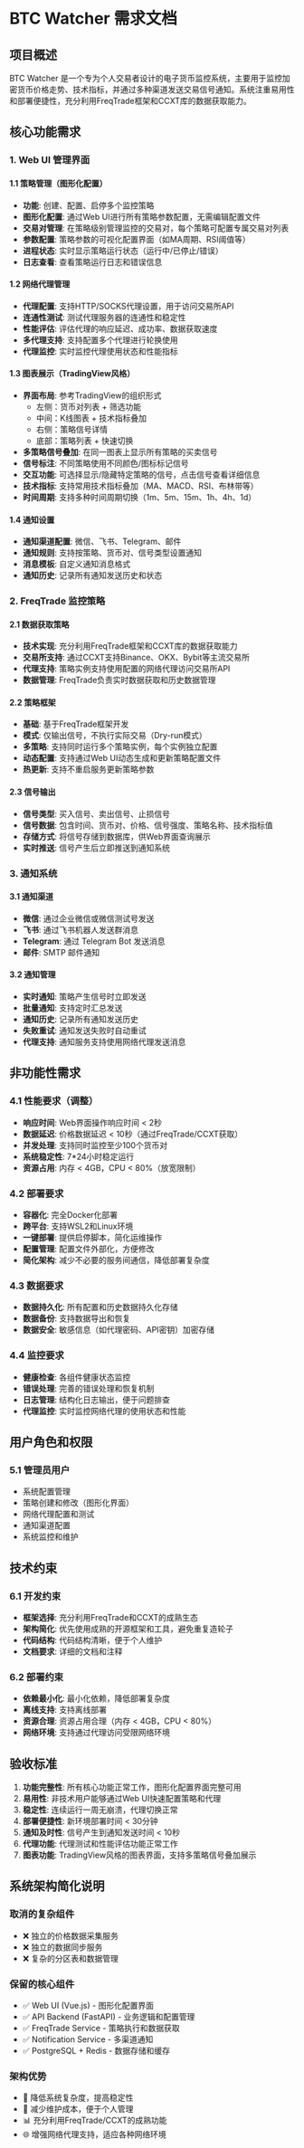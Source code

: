 # BTC Watcher 需求文档

## 项目概述
BTC Watcher 是一个专为个人交易者设计的电子货币监控系统，主要用于监控加密货币价格走势、技术指标，并通过多种渠道发送交易信号通知。系统注重易用性和部署便捷性，充分利用FreqTrade框架和CCXT库的数据获取能力。

## 核心功能需求

### 1. Web UI 管理界面

#### 1.1 策略管理（图形化配置）
- **功能**: 创建、配置、启停多个监控策略
- **图形化配置**: 通过Web UI进行所有策略参数配置，无需编辑配置文件
- **交易对管理**: 在策略级别管理监控的交易对，每个策略可配置专属交易对列表
- **参数配置**: 策略参数的可视化配置界面（如MA周期、RSI阈值等）
- **进程状态**: 实时显示策略运行状态（运行中/已停止/错误）
- **日志查看**: 查看策略运行日志和错误信息

#### 1.2 网络代理管理
- **代理配置**: 支持HTTP/SOCKS代理设置，用于访问交易所API
- **连通性测试**: 测试代理服务器的连通性和稳定性
- **性能评估**: 评估代理的响应延迟、成功率、数据获取速度
- **多代理支持**: 支持配置多个代理进行轮换使用
- **代理监控**: 实时监控代理使用状态和性能指标

#### 1.3 图表展示（TradingView风格）
- **界面布局**: 参考TradingView的组织形式
  - 左侧：货币对列表 + 筛选功能
  - 中间：K线图表 + 技术指标叠加
  - 右侧：策略信号详情
  - 底部：策略列表 + 快速切换
- **多策略信号叠加**: 在同一图表上显示所有策略的买卖信号
- **信号标注**: 不同策略使用不同颜色/图标标记信号
- **交互功能**: 可选择显示/隐藏特定策略的信号，点击信号查看详细信息
- **技术指标**: 支持常用技术指标叠加（MA、MACD、RSI、布林带等）
- **时间周期**: 支持多种时间周期切换（1m、5m、15m、1h、4h、1d）

#### 1.4 通知设置
- **通知渠道配置**: 微信、飞书、Telegram、邮件
- **通知规则**: 支持按策略、货币对、信号类型设置通知
- **消息模板**: 自定义通知消息格式
- **通知历史**: 记录所有通知发送历史和状态

### 2. FreqTrade 监控策略

#### 2.1 数据获取策略
- **技术实现**: 充分利用FreqTrade框架和CCXT库的数据获取能力
- **交易所支持**: 通过CCXT支持Binance、OKX、Bybit等主流交易所
- **代理支持**: 策略实例支持使用配置的网络代理访问交易所API
- **数据管理**: FreqTrade负责实时数据获取和历史数据管理

#### 2.2 策略框架
- **基础**: 基于FreqTrade框架开发
- **模式**: 仅输出信号，不执行实际交易（Dry-run模式）
- **多策略**: 支持同时运行多个策略实例，每个实例独立配置
- **动态配置**: 支持通过Web UI动态生成和更新策略配置文件
- **热更新**: 支持不重启服务更新策略参数

#### 2.3 信号输出
- **信号类型**: 买入信号、卖出信号、止损信号
- **信号数据**: 包含时间、货币对、价格、信号强度、策略名称、技术指标值
- **存储方式**: 将信号存储到数据库，供Web界面查询展示
- **实时推送**: 信号产生后立即推送到通知系统

### 3. 通知系统

#### 3.1 通知渠道
- **微信**: 通过企业微信或微信测试号发送
- **飞书**: 通过飞书机器人发送群消息
- **Telegram**: 通过 Telegram Bot 发送消息
- **邮件**: SMTP 邮件通知

#### 3.2 通知管理
- **实时通知**: 策略产生信号时立即发送
- **批量通知**: 支持定时汇总发送
- **通知历史**: 记录所有通知发送历史
- **失败重试**: 通知发送失败时自动重试
- **代理支持**: 通知服务支持使用网络代理发送消息

## 非功能性需求

### 4.1 性能要求（调整）
- **响应时间**: Web界面操作响应时间 < 2秒
- **数据延迟**: 价格数据延迟 < 10秒（通过FreqTrade/CCXT获取）
- **并发处理**: 支持同时监控至少100个货币对
- **系统稳定性**: 7*24小时稳定运行
- **资源占用**: 内存 < 4GB，CPU < 80%（放宽限制）

### 4.2 部署要求
- **容器化**: 完全Docker化部署
- **跨平台**: 支持WSL2和Linux环境
- **一键部署**: 提供启停脚本，简化运维操作
- **配置管理**: 配置文件外部化，方便修改
- **简化架构**: 减少不必要的服务间通信，降低部署复杂度

### 4.3 数据要求
- **数据持久化**: 所有配置和历史数据持久化存储
- **数据备份**: 支持数据导出和恢复
- **数据安全**: 敏感信息（如代理密码、API密钥）加密存储

### 4.4 监控要求
- **健康检查**: 各组件健康状态监控
- **错误处理**: 完善的错误处理和恢复机制
- **日志管理**: 结构化日志输出，便于问题排查
- **代理监控**: 实时监控网络代理的使用状态和性能

## 用户角色和权限

### 5.1 管理员用户
- 系统配置管理
- 策略创建和修改（图形化界面）
- 网络代理配置和测试
- 通知渠道配置
- 系统监控和维护

## 技术约束

### 6.1 开发约束
- **框架选择**: 充分利用FreqTrade和CCXT的成熟生态
- **架构简化**: 优先使用成熟的开源框架和工具，避免重复造轮子
- **代码结构**: 代码结构清晰，便于个人维护
- **文档要求**: 详细的文档和注释

### 6.2 部署约束
- **依赖最小化**: 最小化依赖，降低部署复杂度
- **离线支持**: 支持离线部署
- **资源合理**: 资源占用合理（内存 < 4GB，CPU < 80%）
- **网络环境**: 支持通过代理访问受限网络环境

## 验收标准

1. **功能完整性**: 所有核心功能正常工作，图形化配置界面完整可用
2. **易用性**: 非技术用户能够通过Web UI快速配置策略和代理
3. **稳定性**: 连续运行一周无崩溃，代理切换正常
4. **部署便捷性**: 新环境部署时间 < 30分钟
5. **通知及时性**: 信号产生到通知发送时间 < 10秒
6. **代理功能**: 代理测试和性能评估功能正常工作
7. **图表功能**: TradingView风格的图表界面，支持多策略信号叠加展示

## 系统架构简化说明

### 取消的复杂组件
- ❌ 独立的价格数据采集服务
- ❌ 独立的数据同步服务
- ❌ 复杂的分区表和数据管理

### 保留的核心组件
- ✅ Web UI (Vue.js) - 图形化配置界面
- ✅ API Backend (FastAPI) - 业务逻辑和配置管理
- ✅ FreqTrade Service - 策略执行和数据获取
- ✅ Notification Service - 多渠道通知
- ✅ PostgreSQL + Redis - 数据存储和缓存

### 架构优势
- 🚀 降低系统复杂度，提高稳定性
- 🔧 减少维护成本，便于个人管理
- 📊 充分利用FreqTrade/CCXT的成熟功能
- 🌐 增强网络代理支持，适应各种网络环境